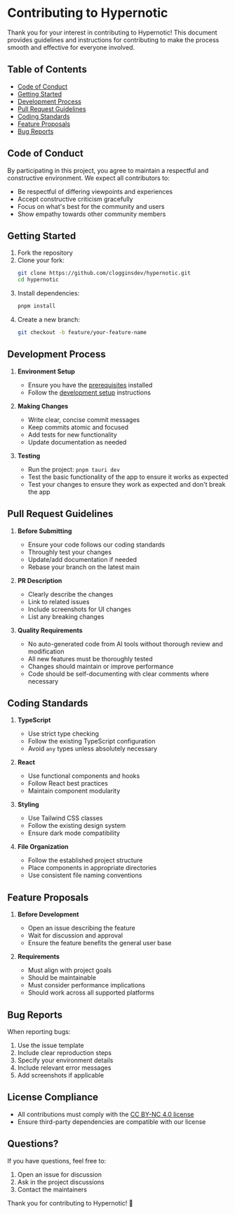 # Contributing to Hypernotic

Thank you for your interest in contributing to Hypernotic! This document provides guidelines and instructions for contributing to make the process smooth and effective for everyone involved.

## Table of Contents

- [Code of Conduct](#code-of-conduct)
- [Getting Started](#getting-started)
- [Development Process](#development-process)
- [Pull Request Guidelines](#pull-request-guidelines)
- [Coding Standards](#coding-standards)
- [Feature Proposals](#feature-proposals)
- [Bug Reports](#bug-reports)

## Code of Conduct

By participating in this project, you agree to maintain a respectful and constructive environment. We expect all contributors to:

- Be respectful of differing viewpoints and experiences
- Accept constructive criticism gracefully
- Focus on what's best for the community and users
- Show empathy towards other community members

## Getting Started

1. Fork the repository
2. Clone your fork:
   ```bash
   git clone https://github.com/clogginsdev/hypernotic.git
   cd hypernotic
   ```
3. Install dependencies:
   ```bash
   pnpm install
   ```
4. Create a new branch:
   ```bash
   git checkout -b feature/your-feature-name
   ```

## Development Process

1. **Environment Setup**

   - Ensure you have the [prerequisites](README.md#prerequisites) installed
   - Follow the [development setup](README.md#development) instructions

2. **Making Changes**

   - Write clear, concise commit messages
   - Keep commits atomic and focused
   - Add tests for new functionality
   - Update documentation as needed

3. **Testing**
   - Run the project: `pnpm tauri dev`
   - Test the basic functionality of the app to ensure it works as expected
   - Test your changes to ensure they work as expected and don't break the app

## Pull Request Guidelines

1. **Before Submitting**

   - Ensure your code follows our coding standards
   - Throughly test your changes
   - Update/add documentation if needed
   - Rebase your branch on the latest main

2. **PR Description**

   - Clearly describe the changes
   - Link to related issues
   - Include screenshots for UI changes
   - List any breaking changes

3. **Quality Requirements**
   - No auto-generated code from AI tools without thorough review and modification
   - All new features must be thoroughly tested
   - Changes should maintain or improve performance
   - Code should be self-documenting with clear comments where necessary

## Coding Standards

1. **TypeScript**

   - Use strict type checking
   - Follow the existing TypeScript configuration
   - Avoid `any` types unless absolutely necessary

2. **React**

   - Use functional components and hooks
   - Follow React best practices
   - Maintain component modularity

3. **Styling**

   - Use Tailwind CSS classes
   - Follow the existing design system
   - Ensure dark mode compatibility

4. **File Organization**
   - Follow the established project structure
   - Place components in appropriate directories
   - Use consistent file naming conventions

## Feature Proposals

1. **Before Development**

   - Open an issue describing the feature
   - Wait for discussion and approval
   - Ensure the feature benefits the general user base

2. **Requirements**
   - Must align with project goals
   - Should be maintainable
   - Must consider performance implications
   - Should work across all supported platforms

## Bug Reports

When reporting bugs:

1. Use the issue template
2. Include clear reproduction steps
3. Specify your environment details
4. Include relevant error messages
5. Add screenshots if applicable

## License Compliance

- All contributions must comply with the [CC BY-NC 4.0 license](LICENSE)
- Ensure third-party dependencies are compatible with our license

## Questions?

If you have questions, feel free to:

1. Open an issue for discussion
2. Ask in the project discussions
3. Contact the maintainers

Thank you for contributing to Hypernotic! 🚀
